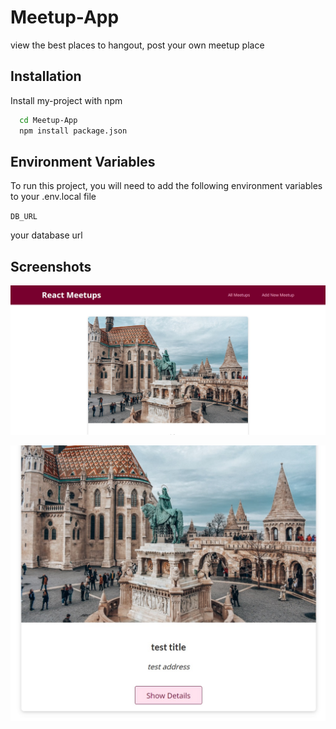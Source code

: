 
# Meetup-App

view the best places to hangout, post your own meetup place

## Installation

Install my-project with npm

```bash
  cd Meetup-App
  npm install package.json
```
    
## Environment Variables

To run this project, you will need to add the following environment variables to your .env.local file

`DB_URL`

your database url



## Screenshots

![App Screenshot](./images/meetup1.jpg)

![App Screenshot](./images/meetup2.jpg)

